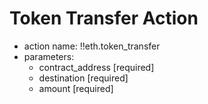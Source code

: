# Token Transfer Action

- action name: !!eth.token_transfer
- parameters:
  - contract_address [required]
  - destination [required]
  - amount [required]
